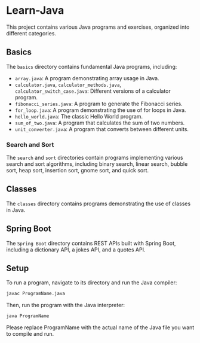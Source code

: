 # Learn-Java

This project contains various Java programs and exercises, organized into different categories.

## Basics

The `basics` directory contains fundamental Java programs, including:

- `array.java`: A program demonstrating array usage in Java.
- `calculator.java`, `calculator_methods.java`, `calculator_switch_case.java`: Different versions of a calculator program.
- `fibonacci_series.java`: A program to generate the Fibonacci series.
- `for_loop.java`: A program demonstrating the use of for loops in Java.
- `hello_world.java`: The classic Hello World program.
- `sum_of_two.java`: A program that calculates the sum of two numbers.
- `unit_converter.java`: A program that converts between different units.

### Search and Sort

The `search` and `sort` directories contain programs implementing various search and sort algorithms, including binary search, linear search, bubble sort, heap sort, insertion sort, gnome sort, and quick sort.

## Classes

The `classes` directory contains programs demonstrating the use of classes in Java.

## Spring Boot

The `Spring Boot` directory contains REST APIs built with Spring Boot, including a dictionary API, a jokes API, and a quotes API.

## Setup

To run a program, navigate to its directory and run the Java compiler:

```sh
javac ProgramName.java
```
Then, run the program with the Java interpreter:

```sh
java ProgramName
```
Please replace ProgramName with the actual name of the Java file you want to compile and run.